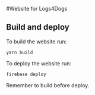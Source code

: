 #Website for Logs4Dogs

## Build and deploy
To build the website run:

`yarn build`

To deploy the website run:

`firebase deploy`


Remember to build before deploy.